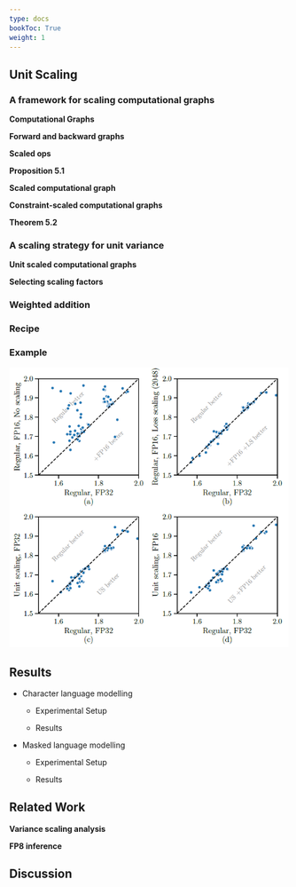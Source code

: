 ```yaml
---
type: docs
bookToc: True
weight: 1
---
```


## Unit Scaling

### A framework for scaling computational graphs

**Computational Graphs**

**Forward and backward graphs**

**Scaled ops**

**Proposition 5.1**

**Scaled computational graph**

**Constraint-scaled computational graphs**

**Theorem 5.2**

### A scaling strategy for unit variance

**Unit scaled computational graphs**

**Selecting scaling factors**

### Weighted addition

### Recipe

### Example
<p align="center">
    <img src='./Figure4.png' width="600">
</p>

## Results

+ Character language modelling

    + Experimental Setup

    + Results

+ Masked language modelling

    + Experimental Setup

    + Results

## Related Work

**Variance scaling analysis**

**FP8 inference**

## Discussion

